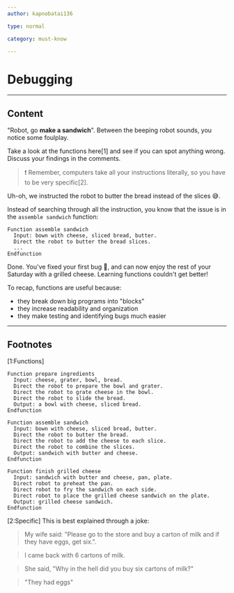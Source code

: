 ```yaml
---
author: kapnobatai136

type: normal

category: must-know

---
```


# Debugging

---
## Content

"Robot, go **make a sandwich**". Between the beeping robot sounds, you notice some foulplay. 

Take a look at the functions here[1] and see if you can spot anything wrong. Discuss your findings in the comments.

> ❗ Remember, computers take all your instructions literally, so you have to be very specific[2].

Uh-oh, we instructed the robot to butter the bread instead of the slices 😅.

Instead of searching through all the instruction, you know that the issue is in the `assemble sandwich` function:

```plain-text
Function assemble sandwich
  Input: bown with cheese, sliced bread, butter.
  Direct the robot to butter the bread slices.
  ...
Endfunction
```

Done. You've fixed your first bug 🐛, and can now enjoy the rest of your Saturday with a grilled cheese. Learning functions couldn't get better!

To recap, functions are useful because:
- they break down big programs into "blocks"
- they increase readability and organization
- they make testing and identifying bugs much easier

---
## Footnotes

[1:Functions]

```plain-text
Function prepare ingredients
  Input: cheese, grater, bowl, bread.
  Direct the robot to prepare the bowl and grater.
  Direct the robot to grate cheese in the bowl.
  Direct the robot to slide the bread.
  Output: a bowl with cheese, sliced bread.
Endfunction

Function assemble sandwich
  Input: bown with cheese, sliced bread, butter.
  Direct the robot to butter the bread.
  Direct the robot to add the cheese to each slice.
  Direct the robot to combine the slices.
  Output: sandwich with butter and cheese.
Endfunction

Function finish grilled cheese
  Input: sandwich with butter and cheese, pan, plate.
  Direct robot to preheat the pan.
  Direct robot to fry the sandwich on each side.
  Direct robot to place the grilled cheese sandwich on the plate.
  Output: grilled cheese sandwich.
Endfunction
```

[2:Specific]
This is best explained through a joke:

> My wife said: "Please go to the store and buy a carton of milk and if they have eggs, get six.". 

> I came back with 6 cartons of milk. 

> She said, "Why in the hell did you buy six cartons of milk?"

> "They had eggs"